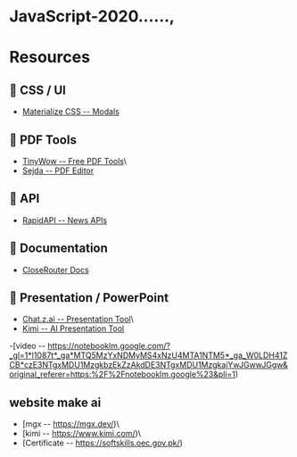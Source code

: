 # JavaScript-2020......,
# Resources

## 📌 CSS / UI

-   [Materialize CSS -- Modals](https://materializecss.com/modals.html)

## 📌 PDF Tools

-   [TinyWow -- Free PDF Tools](https://tinywow.com/tools/pdf)\
-   [Sejda -- PDF Editor](https://www.sejda.com/)

## 📌 API

-   [RapidAPI -- News
    APIs](https://rapidapi.com/search?term=news&sortBy=ByRelevance)

## 📌 Documentation

-   [CloseRouter Docs](https://closerouter.com/docs#models)

## 📌 Presentation / PowerPoint

-   [Chat.z.ai -- Presentation Tool](https://chat.z.ai/)\
-   [Kimi -- AI Presentation Tool](https://www.kimi.com/)





-[video --
https://notebooklm.google.com/?_gl=1*l1087t*_ga*MTQ5MzYxNDMyMS4xNzU4MTA1NTM5*_ga_W0LDH41ZCB*czE3NTgxMDU1MzgkbzEkZzAkdDE3NTgxMDU1MzgkajYwJGwwJGgw&original_referer=https:%2F%2Fnotebooklm.google%23&pli=1)



## website make ai
-  [mgx -- https://mgx.dev/)\
-  [kimi -- https://www.kimi.com/)\
-  [Certificate -- https://softskills.oec.gov.pk/)
